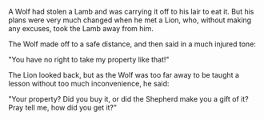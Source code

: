 A Wolf had stolen a Lamb and was carrying it off to his lair to
eat it. But his plans were very much changed when he met a Lion,
who, without making any excuses, took the Lamb away from him.

The Wolf made off to a safe distance, and then said in a much
injured tone:

"You have no right to take my property like that!"

The Lion looked back, but as the Wolf was too far away to be
taught a lesson without too much inconvenience, he said:

"Your property? Did you buy it, or did the Shepherd make you a
gift of it? Pray tell me, how did you get it?"
